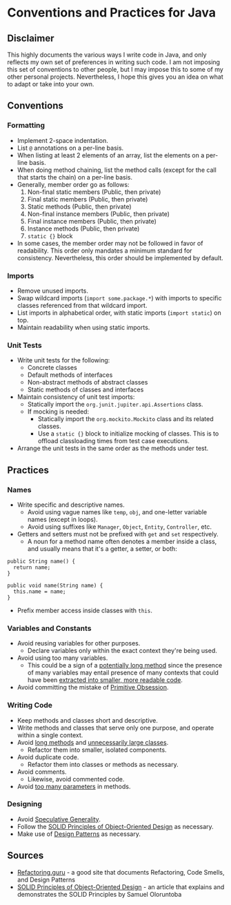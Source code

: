 # Conventions and Practices for Java

## Disclaimer

This highly documents the various ways I write code in Java, and only reflects my own set of preferences in writing such code. I am not imposing this set of conventions to other people, but I may impose this to some of my other personal projects. Nevertheless, I hope this gives you an idea on what to adapt or take into your own.

## Conventions

### Formatting
* Implement 2-space indentation.
* List `@` annotations on a per-line basis.
* When listing at least 2 elements of an array, list the elements on a per-line basis.
* When doing method chaining, list the method calls (except for the call that starts the chain) on a per-line basis.
* Generally, member order go as follows:
  1. Non-final static members (Public, then private)
  2. Final static members (Public, then private)
  3. Static methods (Public, then private)
  4. Non-final instance members (Public, then private)
  5. Final instance members (Public, then private)
  6. Instance methods (Public, then private)
  7. `static {}` block
* In some cases, the member order may not be followed in favor of readability. This order only mandates a minimum standard for consistency. Nevertheless, this order should be implemented by default.

### Imports
* Remove unused imports.
* Swap wildcard imports (`import some.package.*`) with imports to specific classes referenced from that wildcard import.
* List imports in alphabetical order, with static imports (`import static`) on top.
* Maintain readability when using static imports.

### Unit Tests
* Write unit tests for the following:
  * Concrete classes
  * Default methods of interfaces
  * Non-abstract methods of abstract classes
  * Static methods of classes and interfaces
* Maintain consistency of unit test imports:
  * Statically import the `org.junit.jupiter.api.Assertions` class.
  * If mocking is needed:
    * Statically import the `org.mockito.Mockito` class and its related classes.
    * Use a `static {}` block to initialize mocking of classes. This is to offload classloading times from test case executions.
* Arrange the unit tests in the same order as the methods under test.

## Practices

### Names
* Write specific and descriptive names.
  * Avoid using vague names like `temp`, `obj`, and one-letter variable names (except in loops).
  * Avoid using suffixes like `Manager`, `Object`, `Entity`, `Controller`, etc.
* Getters and setters must not be prefixed with `get` and `set` respectively.
  * A noun for a method name often denotes a member inside a class, and usually means that it's a getter, a setter, or both:

```
public String name() {
  return name;
}

public void name(String name) {
  this.name = name;
}
```

* Prefix member access inside classes with `this`.

### Variables and Constants
* Avoid reusing variables for other purposes.
  * Declare variables only within the exact context they're being used.
* Avoid using too many variables.
  * This could be a sign of a [potentially long method](https://refactoring.guru/smells/long-method) since the presence of many variables may entail presence of many contexts that could have been [extracted into smaller, more readable code](https://refactoring.guru/extract-method).
* Avoid committing the mistake of [Primitive Obsession](https://refactoring.guru/smells/primitive-obsession).

### Writing Code
* Keep methods and classes short and descriptive.
* Write methods and classes that serve only one purpose, and operate within a single context.
* Avoid [long methods](https://refactoring.guru/smells/long-method) and [unnecessarily large classes](https://refactoring.guru/smells/large-class).
  * Refactor them into smaller, isolated components.
* Avoid duplicate code.
  * Refactor them into classes or methods as necessary.
* Avoid comments.
  * Likewise, avoid commented code.
* Avoid [too many parameters](https://refactoring.guru/smells/long-parameter-list) in methods.

### Designing
* Avoid [Speculative Generality](https://refactoring.guru/smells/speculative-generality).
* Follow the [SOLID Principles of Object-Oriented Design](https://scotch.io/bar-talk/s-o-l-i-d-the-first-five-principles-of-object-oriented-design) as necessary.
* Make use of [Design Patterns](https://refactoring.guru/design-patterns) as necessary.

## Sources
* [Refactoring.guru](https://refactoring.guru/) - a good site that documents Refactoring, Code Smells, and Design Patterns
* [SOLID Principles of Object-Oriented Design](https://scotch.io/bar-talk/s-o-l-i-d-the-first-five-principles-of-object-oriented-design) - an article that explains and demonstrates the SOLID Principles by Samuel Oloruntoba
